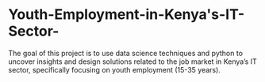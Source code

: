 # Youth-Employment-in-Kenya's-IT-Sector-
The goal of this project is to use data science techniques and python to uncover insights and design solutions related to the job market in Kenya’s IT sector, specifically focusing on youth employment (15-35 years).
